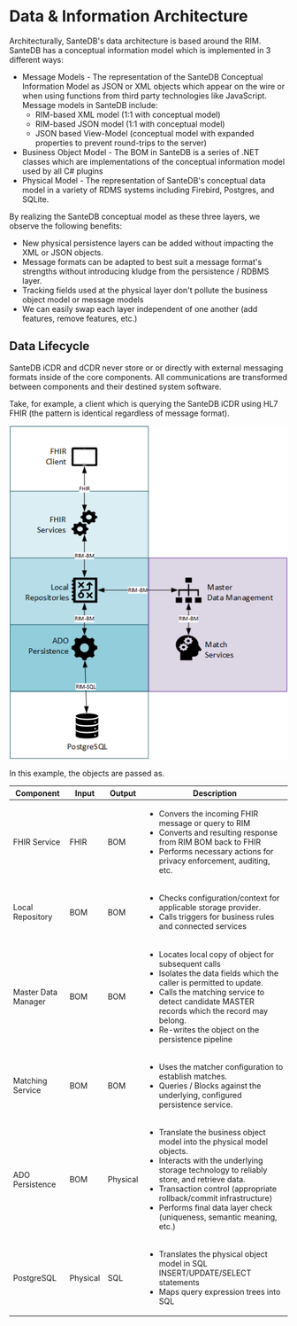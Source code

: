 # Data & Information Architecture

Architecturally, SanteDB's data architecture is based around the RIM. SanteDB has a conceptual information model which is implemented in 3 different ways:

* Message Models - The representation of the SanteDB Conceptual Information Model  as JSON or XML objects which appear on the wire or when using functions from third party technologies like JavaScript. Message models in SanteDB include:
  * RIM-based XML model (1:1 with conceptual model)
  * RIM-based JSON model (1:1 with conceptual model)
  * JSON based View-Model (conceptual model with expanded properties to prevent round-trips to the server)
* Business Object Model - The BOM in SanteDB is a series of .NET classes which are implementations of the conceptual information model used by all C# plugins
* Physical Model - The representation of SanteDB's conceptual data model in a variety of RDMS systems including Firebird, Postgres, and SQLite.&#x20;

By realizing the SanteDB conceptual model as these three layers, we observe the following benefits:

* New physical persistence layers can be added without impacting the XML or JSON objects.
* Message formats can be adapted to best suit a message format's strengths without introducing kludge  from the persistence / RDBMS layer.
* Tracking fields used at the physical layer don't pollute the business object model or message models
* We can easily swap each layer independent of one another (add features, remove features, etc.)

## Data Lifecycle

SanteDB iCDR and dCDR never store or or directly with external messaging formats inside of the core components. All communications are transformed between components and their destined system software.&#x20;

Take, for example, a client which is querying the SanteDB iCDR using HL7 FHIR (the pattern is identical regardless of message format).

![](<../../.gitbook/assets/image (174).png>)

In this example, the objects are passed as.

| Component           | Input    | Output   | Description                                                                                                                                                                                                                                                                                                                                 |
| ------------------- | -------- | -------- | ------------------------------------------------------------------------------------------------------------------------------------------------------------------------------------------------------------------------------------------------------------------------------------------------------------------------------------------- |
| FHIR Service        | FHIR     | BOM      | <ul><li>Convers the incoming FHIR message or query to RIM</li><li>Converts and resulting response from RIM BOM back to FHIR</li><li>Performs necessary actions for privacy enforcement, auditing, etc.</li></ul>                                                                                                                            |
| Local Repository    | BOM      | BOM      | <ul><li>Checks configuration/context for applicable storage provider.</li><li>Calls triggers for business rules and connected services</li></ul>                                                                                                                                                                                            |
| Master Data Manager | BOM      | BOM      | <ul><li>Locates local copy of object for subsequent calls</li><li>Isolates the data fields which the caller is permitted to update.</li><li>Calls the matching service to detect candidate MASTER records which the record may belong.</li><li>Re-writes the object on the persistence pipeline</li></ul>                                   |
| Matching Service    | BOM      | BOM      | <ul><li>Uses the matcher configuration to establish matches.</li><li>Queries / Blocks against the underlying, configured persistence service.</li></ul>                                                                                                                                                                                     |
| ADO Persistence     | BOM      | Physical | <ul><li>Translate the business object model into the physical model objects.</li><li>Interacts with the underlying storage technology to reliably store, and retrieve data.</li><li>Transaction control (appropriate rollback/commit infrastructure)</li><li>Performs final data layer check (uniqueness, semantic meaning, etc.)</li></ul> |
| PostgreSQL          | Physical | SQL      | <ul><li>Translates the physical object model in SQL INSERT/UPDATE/SELECT statements</li><li>Maps query expression trees into SQL</li></ul>                                                                                                                                                                                                  |
